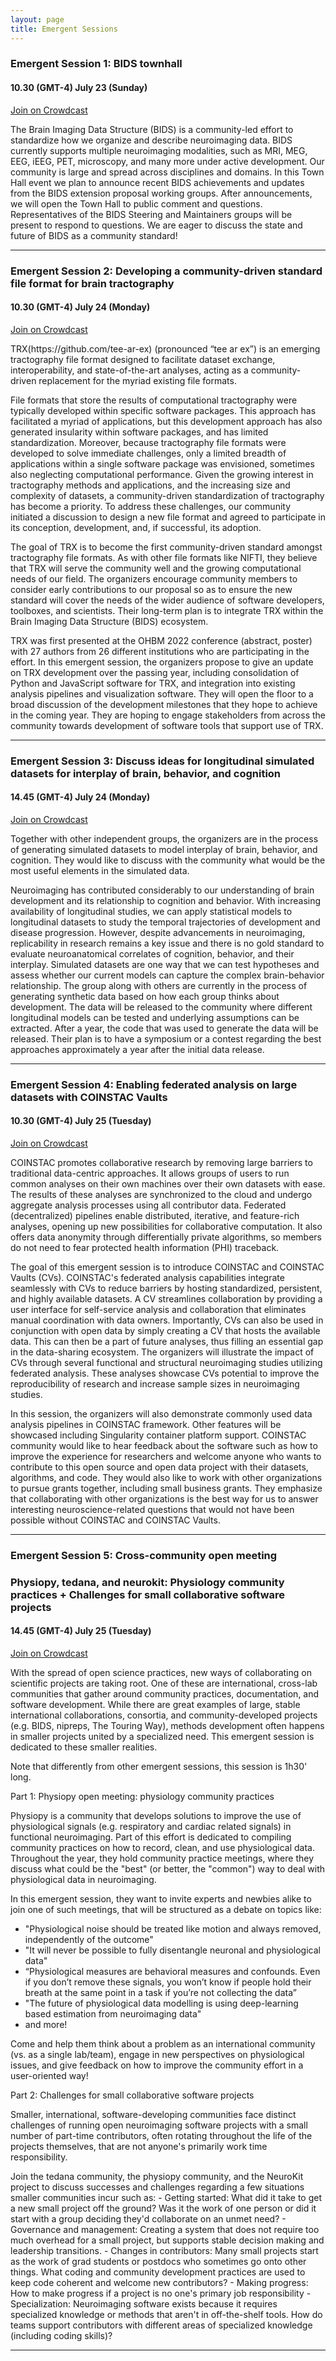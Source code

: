 ```yaml
---
layout: page
title: Emergent Sessions
---
```


### Emergent Session 1: BIDS townhall
#### 10.30 (GMT-4) July 23 (Sunday)
[Join on Crowdcast](https://www.crowdcast.io/e/osr-2023-emergent-1)

<p>The Brain Imaging Data Structure (BIDS) is a community-led effort to standardize how we organize and describe neuroimaging data. BIDS currently supports multiple neuroimaging modalities, such as MRI, MEG, EEG, iEEG, PET, microscopy, and many more under active development. Our community is large and spread across disciplines and domains. In this Town Hall event we plan to announce recent BIDS achievements and updates from the BIDS extension proposal working groups. After announcements, we will open the Town Hall to public comment and questions. Representatives of the BIDS Steering and Maintainers groups will be present to respond to questions. We are eager to discuss the state and future of BIDS as a community standard!

---

### Emergent Session 2: Developing a community-driven standard file format for brain tractography
#### 10.30 (GMT-4) July 24 (Monday)
[Join on Crowdcast](https://www.crowdcast.io/e/osr-2023-emergent-2)

<p> TRX(https://github.com/tee-ar-ex) (pronounced “tee ar ex”) is an emerging tractography file format designed to facilitate dataset exchange, interoperability, and state-of-the-art analyses, acting as a community-driven replacement for the myriad existing file formats.

<p>File formats that store the results of computational tractography were typically developed within specific software packages. This approach has facilitated a myriad of applications, but this development approach has also generated insularity within software packages, and has limited standardization. Moreover, because tractography file formats were developed to solve immediate challenges, only a limited breadth of applications within a single software package was envisioned, sometimes also neglecting computational performance. Given the growing interest in tractography methods and applications, and the increasing size and complexity of datasets, a community-driven standardization of tractography has become a priority. To address these challenges, our community initiated a discussion to design a new file format and agreed to participate in its conception, development, and, if successful, its adoption.

<p>The goal of TRX is to become the first community-driven standard amongst tractography file formats. As with other file formats like NIFTI, they believe that TRX will serve the community well and the growing computational needs of our field. The organizers encourage community members to consider early contributions to our proposal so as to ensure the new standard will cover the needs of the wider audience of software developers, toolboxes, and scientists. Their long-term plan is to integrate TRX within the Brain Imaging Data Structure (BIDS) ecosystem.

<p>TRX was first presented at the OHBM 2022 conference (abstract, poster) with 27 authors from 26 different institutions who are participating in the effort. In this emergent session, the organizers propose to give an update on TRX development over the passing year, including consolidation of Python and JavaScript software for TRX, and integration into existing analysis pipelines and visualization software. They will open the floor to a broad discussion of the development milestones that they hope to achieve in the coming year. They are hoping to engage stakeholders from across the community towards development of software tools that support use of TRX.

---

### Emergent Session 3: Discuss ideas for longitudinal simulated datasets for interplay of brain, behavior, and cognition
#### 14.45 (GMT-4) July 24 (Monday)
[Join on Crowdcast](https://www.crowdcast.io/e/osr-2023-emergent-3)

<p>Together with other independent groups, the organizers are in the process of generating simulated datasets to model interplay of brain, behavior, and cognition. They would like to discuss with the community what would be the most useful elements in the simulated data.
<p>Neuroimaging has contributed considerably to our understanding of brain development and its relationship to cognition and behavior. With increasing availability of longitudinal studies, we can apply statistical models to longitudinal datasets to study the temporal trajectories of development and disease progression. However, despite advancements in neuroimaging, replicability in research remains a key issue and there is no gold standard to evaluate neuroanatomical correlates of cognition, behavior, and their interplay. Simulated datasets are one way that we can test hypotheses and assess whether our current models can capture the complex brain-behavior relationship. The group along with others are currently in the process of generating synthetic data based on how each group thinks about development. The data will be released to the community where different longitudinal models can be tested and underlying assumptions can be extracted. After a year, the code that was used to generate the data will be released. Their plan is to have a symposium or a contest regarding the best approaches approximately a year after the initial data release.

---

### Emergent Session 4: Enabling federated analysis on large datasets with COINSTAC Vaults
#### 10.30 (GMT-4) July 25 (Tuesday)
[Join on Crowdcast](https://www.crowdcast.io/e/osr-2023-emergent-4)

<p>COINSTAC promotes collaborative research by removing large barriers to traditional data-centric approaches. It allows groups of users to run common analyses on their own machines over their own datasets with ease. The results of these analyses are synchronized to the cloud and undergo aggregate analysis processes using all contributor data. Federated (decentralized) pipelines enable distributed, iterative, and feature-rich analyses, opening up new possibilities for collaborative computation. It also offers data anonymity through differentially private algorithms, so members do not need to fear protected health information (PHI) traceback.

<p>The goal of this emergent session is to introduce COINSTAC and COINSTAC Vaults (CVs). COINSTAC's federated analysis capabilities integrate seamlessly with CVs to reduce barriers by hosting standardized, persistent, and highly available datasets. A CV streamlines collaboration by providing a user interface for self-service analysis and collaboration that eliminates manual coordination with data owners. Importantly, CVs can also be used in conjunction with open data by simply creating a CV that hosts the available data. This can then be a part of future analyses, thus filling an essential gap in the data-sharing ecosystem. The organizers will illustrate the impact of CVs through several functional and structural neuroimaging studies utilizing federated analysis. These analyses showcase CVs potential to improve the reproducibility of research and increase sample sizes in neuroimaging studies.

<p>In this session, the organizers will also demonstrate commonly used data analysis pipelines in COINSTAC framework. Other features will be showcased including Singularity container platform support. COINSTAC community would like to hear feedback about the software such as how to improve the experience for researchers and welcome anyone who wants to contribute to this open source and open data project with their datasets, algorithms, and code. They would also like to work with other organizations to pursue grants together, including small business grants. They emphasize that collaborating with other organizations is the best way for us to answer interesting neuroscience-related questions that would not have been possible without COINSTAC and COINSTAC Vaults.

---

### Emergent Session 5: Cross-community open meeting 
### Physiopy, tedana, and neurokit: Physiology community practices + Challenges for small collaborative software projects
#### 14.45 (GMT-4) July 25 (Tuesday)
[Join on Crowdcast](https://www.crowdcast.io/e/osr-2023-emergent-5)

<p>With the spread of open science practices, new ways of collaborating on scientific projects are taking root. One of these are international, cross-lab communities that gather around community practices, documentation, and software development. While there are great examples of large, stable international collaborations, consortia, and community-developed projects (e.g. BIDS, nipreps, The Touring Way), methods development often happens in smaller projects united by a specialized need. This emergent session is dedicated to these smaller realities.
 
<p>Note that differently from other emergent sessions, this session is 1h30' long.
<p>Part 1: Physiopy open meeting: physiology community practices
<p>Physiopy is a community that develops solutions to improve the use of physiological signals (e.g. respiratory and cardiac related signals) in functional neuroimaging. Part of this effort is dedicated to compiling community practices on how to record, clean, and use physiological data. Throughout the year, they hold community practice meetings, where they discuss what could be the "best" (or better, the "common") way to deal with physiological data in neuroimaging.
<p>In this emergent session, they want to invite experts and newbies alike to join one of such meetings, that will be structured as a debate on topics like:

 - "Physiological noise should be treated like motion and always removed, independently of the outcome"
 - "It will never be possible to fully disentangle neuronal and physiological data"
- “Physiological measures are behavioral measures and confounds. Even if you don’t remove these signals, you won’t know if people hold their breath at the same point in a task if you’re not collecting the data”
 - "The future of physiological data modelling is using deep-learning based estimation from neuroimaging data"
 - and more!
   
<p>Come and help them think about a problem as an international community (vs. as a single lab/team), engage in new perspectives on physiological issues, and give feedback on how to improve the community effort in a user-oriented way!

<p>Part 2: Challenges for small collaborative software projects
<p>Smaller, international, software-developing communities face  distinct challenges of running open neuroimaging software projects with a small number of part-time contributors, often rotating throughout the life of the projects themselves, that are not anyone's primarily work time responsibility.
<p>Join the tedana community, the physiopy community, and the NeuroKit project to discuss successes and challenges regarding a few situations smaller communities incur such as:
 - Getting started: What did it take to get a new small project off the ground? Was it the work of one person or did it start with a group deciding they'd collaborate on an unmet need?
 - Governance and management: Creating a system that does not require too much overhead for a small project, but supports stable decision making and leadership transitions.
 - Changes in contributors: Many small projects start as the work of grad students or postdocs who sometimes go onto other things. What coding and community development practices are used to keep code coherent and welcome new contributors?
 - Making progress: How to make progress if a project is no one's primary job responsibility
 - Specialization: Neuroimaging software exists because it requires specialized knowledge or methods that aren't in off-the-shelf tools. How do teams support contributors with different areas of specialized knowledge (including coding skills)?

---
